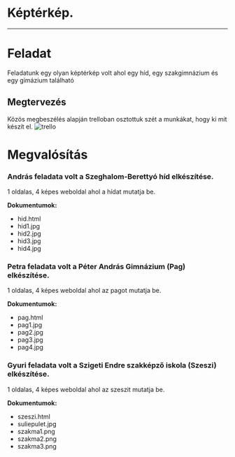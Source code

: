 # Képtérkép.
---------------
# Feladat
Feladatunk egy olyan képtérkép volt ahol egy híd, egy szakgimnázium és egy gimázium található

## Megtervezés
Közös megbeszélés alapján trelloban osztottuk szét a munkákat, hogy ki mit készít el.
![trello](https://github.com/AIGyuri/tesztproject/assets/145447217/ccc90226-d53a-4c8d-8a56-5418d71029f8)

# Megvalósítás

### András feladata volt a Szeghalom-Berettyó híd elkészítése.
1 oldalas, 4 képes weboldal ahol a hídat mutatja be.


**Dokumentumok:**
* hid.html
* hid1.jpg
* hid2.jpg
* hid3.jpg
* hid4.jpg

### Petra feladata volt a Péter András Gimnázium (Pag) elkészítése.
1 oldalas, 4 képes weboldal ahol az pagot mutatja be.

**Dokumentumok:**
* pag.html
* pag1.jpg
* pag2.jpg
* pag3.jpg
* pag4.jpg

### Gyuri feladata volt a Szigeti Endre szakképző iskola (Szeszi) elkészítése.
1 oldalas, 4 képes weboldal ahol az szeszit mutatja be.

**Dokumentumok:**
* szeszi.html
* suliepulet.jpg
* szakma1.png
* szakma2.png
* szakma3.png
